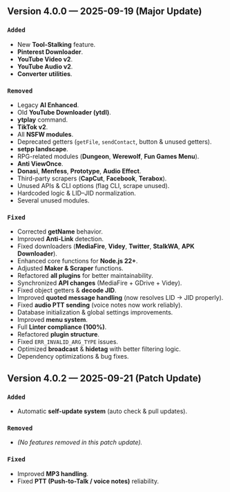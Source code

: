 ## Version 4.0.0 — 2025-09-19 (Major Update)

### `Added`

- New **Tool-Stalking** feature.
- **Pinterest Downloader**.
- **YouTube Video v2**.
- **YouTube Audio v2**.
- **Converter utilities**.

### `Removed`

- Legacy **AI Enhanced**.
- Old **YouTube Downloader (ytdl)**.
- **ytplay** command.
- **TikTok v2**.
- All **NSFW modules**.
- Deprecated getters (`getFile`, `sendContact`, button & unused getters).
- **setpp landscape**.
- RPG-related modules (**Dungeon**, **Werewolf**, **Fun Games Menu**).
- **Anti ViewOnce**.
- **Donasi**, **Menfess**, **Prototype**, **Audio Effect**.
- Third-party scrapers (**CapCut**, **Facebook**, **Terabox**).
- Unused APIs & CLI options (flag CLI, scrape unused).
- Hardcoded logic & LID–JID normalization.
- Several unused modules.

### `Fixed`

- Corrected **getName** behavior.
- Improved **Anti-Link** detection.
- Fixed downloaders (**MediaFire**, **Videy**, **Twitter**, **StalkWA**, **APK Downloader**).
- Enhanced core functions for **Node.js 22+**.
- Adjusted **Maker & Scraper** functions.
- Refactored **all plugins** for better maintainability.
- Synchronized **API changes** (MediaFire + GDrive + Videy).
- Fixed object getters & **decode JID**.
- Improved **quoted message handling** (now resolves LID → JID properly).
- Fixed **audio PTT sending** (voice notes now work reliably).
- Database initialization & global settings improvements.
- Improved **menu system**.
- Full **Linter compliance (100%)**.
- Refactored **plugin structure**.
- Fixed `ERR_INVALID_ARG_TYPE` issues.
- Optimized **broadcast** & **hidetag** with better filtering logic.
- Dependency optimizations & bug fixes.

## Version 4.0.2 — 2025-09-21 (Patch Update)

### `Added`
- Automatic **self-update system** (auto check & pull updates).

### `Removed`
- _(No features removed in this patch update)._

### `Fixed`
- Improved **MP3 handling**.
- Fixed **PTT (Push-to-Talk / voice notes)** reliability.